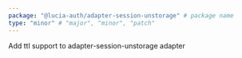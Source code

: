 ```yaml
---
package: "@lucia-auth/adapter-session-unstorage" # package name
type: "minor" # "major", "minor", "patch"
---
```


Add ttl support to adapter-session-unstorage adapter
